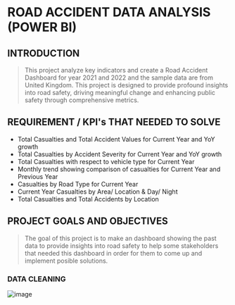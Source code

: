 # ROAD ACCIDENT DATA ANALYSIS (POWER BI)

## INTRODUCTION 
>This project analyze key indicators and create a Road Accident Dashboard for year 2021 and 2022 and the sample data are from United Kingdom. 
This project is designed to provide profound insights into road safety, driving meaningful change and enhancing public safety through comprehensive metrics.

## REQUIREMENT / KPI's THAT NEEDED TO SOLVE
* Total Casualties and Total Accident Values for Current Year and YoY growth
* Total Casualties by Accident Severity for Current Year and YoY growth
* Total Casualties with respect to vehicle type for Current Year
* Monthly trend showing comparison of casualties for Current Year and Previous Year
* Casualties by Road Type for Current Year
* Current Year Casualties by Area/ Location & Day/ Night
* Total Casualties and Total Accidents by Location

## PROJECT GOALS AND OBJECTIVES 
> The goal of this project is to make an dashboard showing the past data to provide insights into road safety to help some stakeholders that needed this dashboard in order for them to come up and implement posible solutions.

### DATA CLEANING




  
![image](https://github.com/Odejohn/-road_accident/assets/136746123/2e071829-8ae5-4b8e-9566-987872b5b8ae)


